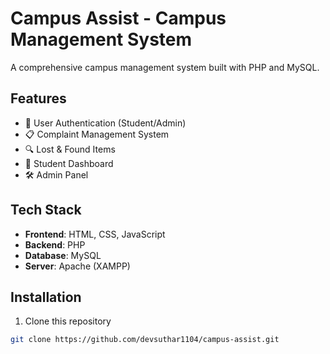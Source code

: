 # Campus Assist - Campus Management System

A comprehensive campus management system built with PHP and MySQL.

## Features
- 🔐 User Authentication (Student/Admin)
- 📋 Complaint Management System
- 🔍 Lost & Found Items
- 👥 Student Dashboard
- 🛠️ Admin Panel

## Tech Stack
- **Frontend**: HTML, CSS, JavaScript
- **Backend**: PHP
- **Database**: MySQL
- **Server**: Apache (XAMPP)

## Installation
1. Clone this repository
```bash
git clone https://github.com/devsuthar1104/campus-assist.git
